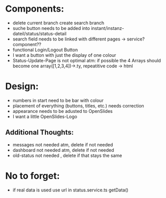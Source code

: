 # Components: 
 - delete current branch create search branch
 - suche button needs to be added into instant/instanz-dateil/status/status-detail
 - search field needs to be linked with different pages -> service? component??
 - functional Login/Logout Button
 - I want a button with just the display of one colour
 - Status-Update-Page is not optimal atm: if possible the 4 Arrays should become one array([1,2,3,4])->.ty, repeatitive code -> html


# Design:
 - numbers in start need to be bar with colour 
 - placement of everything (buttons, titles, etc.) needs correction
 - appearance needs to be adusted to OpenSlides
 - I want a little OpenSlides-Logo


 ## Additional Thoughts:
 - messages not needed atm, delete if not needed
 - dashboard not needed atm, delete if not needed
 - old-status not needed , delete if that stays the same

 # No to forget:
 - if real data is used use url in status.service.ts getData()
